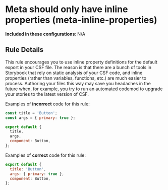 # Meta should only have inline properties (meta-inline-properties)

<!-- RULE-CATEGORIES:START -->

**Included in these configurations**: N/A

<!-- RULE-CATEGORIES:END -->

## Rule Details

This rule encourages you to use inline property definitions for the default export in your CSF file. The reason is that there are a bunch of tools in Storybook that rely on static analysis of your CSF code, and inline properties (rather than variables, functions, etc.) are much easier to process. Authoring your files this way may save you headaches in the future when, for example, you try to run an automated codemod to upgrade your stories to the latest version of CSF.

Examples of **incorrect** code for this rule:

```js
const title = 'Button';
const args = { primary: true };

export default {
  title,
  args,
  component: Button,
};
```

Examples of **correct** code for this rule:

```js
export default {
  title: 'Button',
  args: { primary: true },
  component: Button,
};
```
